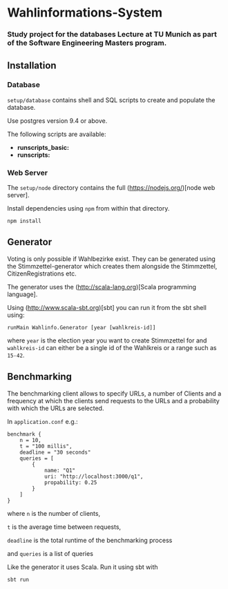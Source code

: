 # Wahlinformations-System
### Study project for the databases Lecture at TU Munich as part of the Software Engineering Masters program.

## Installation

### Database

`setup/database` contains shell and SQL scripts to create and populate the database.

Use postgres version 9.4 or above.

The following scripts are available:
- __runscripts_basic:__
- __runscripts:__

### Web Server

The `setup/node` directory contains the full (https://nodejs.org/)[node web server].

Install dependencies using `npm` from within that directory.

```
npm install
```

## Generator

Voting is only possible if Wahlbezirke exist.
They can be generated using the Stimmzettel-generator which creates them alongside the Stimmzettel, CitizenRegistrations etc.

The generator uses the (http://scala-lang.org)[Scala programming language].

Using (http://www.scala-sbt.org)[sbt] you can run it from the sbt shell using:

```
runMain Wahlinfo.Generator [year [wahlkreis-id]]
```

where `year` is the election year you want to create Stimmzettel for and
`wahlkreis-id` can either be a single id of the Wahlkreis or a range such as `15-42`.


## Benchmarking

The benchmarking client allows to specify URLs, a number of Clients and a frequency at which the clients send requests to the URLs and a probability with which the URLs are selected.

In `application.conf` e.g.:

```
benchmark {
    n = 10,
    t = "100 millis",
    deadline = "30 seconds"
    queries = [
        {
            name: "Q1"
            uri: "http://localhost:3000/q1",
            propability: 0.25
        }
    ]
}

```

where `n` is the number of clients,

`t` is the average time between requests,

`deadline` is the total runtime of the benchmarking process

and `queries` is a list of queries


Like the generator it uses Scala. Run it using sbt with
```
sbt run
```
